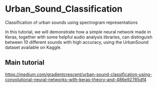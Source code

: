 # Urban_Sound_Classification
Classification of urban sounds using spectrogram representations

In this tutorial, we will demonstrate how a simple neural network made in Keras, together with some helpful audio analysis libraries, can distinguish between 10 different sounds with high accuracy, using the UrbanSound dataset available on Kaggle.

## Main tutorial
https://medium.com/gradientcrescent/urban-sound-classification-using-convolutional-neural-networks-with-keras-theory-and-486e92785df4
